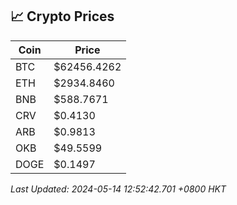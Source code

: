 ## 📈 Crypto Prices

| Coin | Price |
| ---- | ----- |
| BTC | $62456.4262 |
| ETH | $2934.8460 |
| BNB | $588.7671 |
| CRV | $0.4130 |
| ARB | $0.9813 |
| OKB | $49.5599 |
| DOGE | $0.1497 |

_Last Updated: 2024-05-14 12:52:42.701 +0800 HKT_